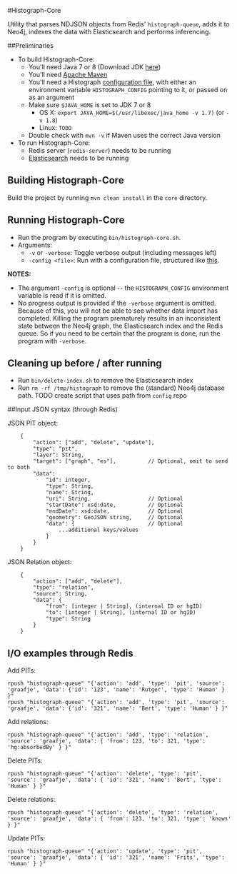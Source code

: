 #Histograph-Core

Utility that parses NDJSON objects from Redis' `histograph-queue`, adds it to Neo4j, indexes the data with Elasticsearch and performs inferencing.

##Preliminaries

- To build Histograph-Core:
  - You'll need Java 7 or 8 (Download JDK [here](http://www.oracle.com/technetwork/java/javase/downloads/index.html))
  - You'll need [Apache Maven](http://maven.apache.org/)
  - You'll need a Histograph [configuration file](https://github.com/histograph/config), with either an environment variable `HISTOGRAPH_CONFIG` pointing to it, or passed on as an argument
  - Make sure `$JAVA_HOME` is set to JDK 7 or 8
    - OS X: `export JAVA_HOME=$(/usr/libexec/java_home -v 1.7)` (or `-v 1.8`)
    - Linux: `TODO`
  - Double check with `mvn -v` if Maven uses the correct Java version
- To run Histograph-Core:
  - Redis server (`redis-server`) needs to be running
  - [Elasticsearch](http://elasticsearch.org) needs to be running

## Building Histograph-Core

Build the project by running `mvn clean install` in the `core` directory.

## Running Histograph-Core

- Run the program by executing `bin/histograph-core.sh`.
- Arguments:
  - `-v` or `-verbose`: Toggle verbose output (including messages left)
  - `-config <file>`: Run with a configuration file, structured like [this](https://github.com/histograph/config).

__NOTES:__
- The argument `-config` is optional -- the `HISTOGRAPH_CONFIG` environment variable is read if it is omitted.
- No progress output is provided if the `-verbose` argument is omitted. Because of this, you will not be able to see whether data import has completed. Killing the program prematurely results in an inconsistent state between the Neo4j graph, the Elasticsearch index and the Redis queue. So if you need to be certain that the program is done, run the program with `-verbose`.

## Cleaning up before / after running

- Run `bin/delete-index.sh` to remove the Elasticsearch index
- Run `rm -rf /tmp/histograph` to remove the (standard) Neo4j database path. TODO create script that uses path from `config` repo

##Input JSON syntax (through Redis)

JSON PIT object:

```
	{
		"action": ["add", "delete", "update"],
		"type": "pit",
		"layer": String,
		"target": ["graph", "es"], 			// Optional, omit to send to both
		"data":
			"id": integer,
			"type": String,
			"name": String,
			"uri": String, 					// Optional
			"startDate": xsd:date, 			// Optional 
			"endDate": xsd:date, 			// Optional
			"geometry": GeoJSON string, 	// Optional
			"data": { 						// Optional
				...additional keys/values
			}
		}
	}
```
	
JSON Relation object:

```
	{
		"action": ["add", "delete"],
		"type": "relation",
		"source": String,
		"data": {
			"from": [integer | String], (internal ID or hgID)
			"to": [integer | String], (internal ID or hgID)
			"type": String
		}
	}
```

## I/O examples through Redis
  
Add PITs:

```
rpush "histograph-queue" "{'action': 'add', 'type': 'pit', 'source': 'graafje', 'data': {'id': '123', 'name': 'Rutger', 'type': 'Human' } }"
rpush "histograph-queue" "{'action': 'add', 'type': 'pit', 'source': 'graafje', 'data': {'id': '321', 'name': 'Bert', 'type': 'Human' } }"
```

Add relations:

```
rpush "histograph-queue" "{'action': 'add', 'type': 'relation', 'source': 'graafje', 'data': { 'from': 123, 'to': 321, 'type': 'hg:absorbedBy' } }"
```

Delete PITs:

```
rpush "histograph-queue" "{'action': 'delete', 'type': 'pit', 'source': 'graafje', 'data': { 'id': '321', 'name': 'Bert', 'type': 'Human' } }"
```

Delete relations:

```
rpush "histograph-queue" "{'action': 'delete', 'type': 'relation', 'source': 'graafje', 'data': { 'from': 123, 'to': 321, 'type': 'knows' } }"
```

Update PITs:

```
rpush "histograph-queue" "{'action': 'update', 'type': 'pit', 'source': 'graafje', 'data': { 'id': '321', 'name': 'Frits', 'type': 'Human' } }"
```
